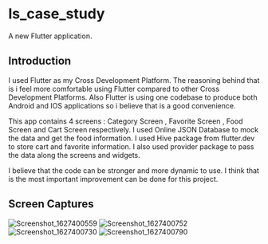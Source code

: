 # ls_case_study

A new Flutter application.

## Introduction

I used Flutter as my Cross Development Platform. The reasoning behind that is i feel more comfortable using Flutter compared to other Cross Development Platforms. Also Flutter is using one codebase to produce both Android and IOS applications so i believe that is a good convenience.

This app contains 4 screens : Category Screen , Favorite Screen , Food Screen and Cart Screen respectively. I used Online JSON Database to mock the data and get the food information. I used Hive package from flutter.dev to store cart and favorite information. I also used provider package to pass the data along the screens and widgets. 

I believe that the code can be stronger and more dynamic to use. I think that is the most important improvement can be done for this project.

## Screen Captures
![Screenshot_1627400559](https://user-images.githubusercontent.com/24297535/127185033-0f2d4e04-2e2b-4538-9d9e-6e6a71714489.png)
![Screenshot_1627400752](https://user-images.githubusercontent.com/24297535/127185284-91300380-2096-46f1-a3fe-728c6629b49d.png)
![Screenshot_1627400730](https://user-images.githubusercontent.com/24297535/127185297-e98243a1-6289-4298-98af-62a2cf609d9f.png)
![Screenshot_1627400790](https://user-images.githubusercontent.com/24297535/127185306-415c7a33-297f-4e10-aeb0-7f8afbbad7a4.png)




